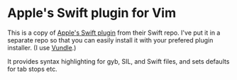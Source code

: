 # Apple's Swift plugin for Vim

This is a copy of [Apple's Swift plugin](https://github.com/apple/swift/tree/master/utils/vim) from their Swift repo. I've put it in a separate repo so that you can easily install it with your prefered plugin installer. (I use [Vundle](https://github.com/VundleVim/Vundle.vim).)

It provides syntax highlighting for gyb, SIL, and Swift files, and sets defaults for tab stops etc.


